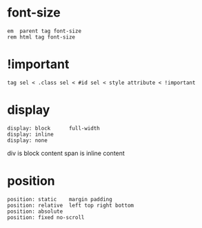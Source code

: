 # font-size

```
em  parent tag font-size
rem html tag font-size
```

# !important
```
tag sel < .class sel < #id sel < style attribute < !important
```

# display
```
display: block      full-width
display: inline
display: none
```
div is block content
span is inline content

# position
```
position: static    margin padding
position: relative  left top right bottom
position: absolute
position: fixed no-scroll
```
